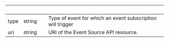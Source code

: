 
|&nbsp;|&nbsp;|&nbsp;|&nbsp;|
|---|---|---|---|
| type | string | | Type of event for which an event subscription will trigger |
| uri | string | | URI of the Event Source API resource. |